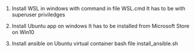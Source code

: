 1. Install WSL in windows with command in file WSL.cmd
    It has to be with superuser priviledges 

2. Install Ubuntu app on windows 
    It has to be installed from Microsoft Store on Win10

3. Install ansible on Ubuntu virtual container bash file install_ansible.sh
    
